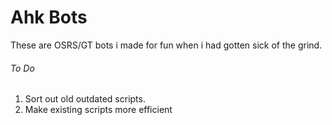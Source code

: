 # Ahk Bots
These are OSRS/GT bots i made for fun when i had gotten sick of the grind.

###### To Do
1. Sort out old outdated scripts.
2. Make existing scripts more efficient
